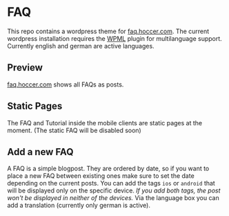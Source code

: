 # FAQ

This repo contains a wordpress theme for [faq.hoccer.com](http://faq.hoccer.com). The current wordpress installation requires the [WPML](http://wpml.org/) plugin for multilanguage support. Currently english and german are active languages.

## Preview

[faq.hoccer.com](http://faq.hoccer.com) shows all FAQs as posts.

## Static Pages

The FAQ and Tutorial inside the mobile clients are static pages at the moment. (The static FAQ will be disabled soon)


## Add a new FAQ

A FAQ is a simple blogpost. They are ordered by date, so if you want to place a new FAQ between existing ones make sure to set the date depending on the current posts. You can add the tags ````ios```` or ````android```` that will be displayed only on the specific device. _If you add both tags, the post won't be displayed in neither of the devices._
Via the language box you can add a translation (currently only german is active).
